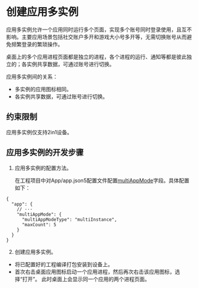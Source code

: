 # 创建应用多实例
<!--Kit: Ability Kit-->
<!--Subsystem: BundleManager-->
<!--Owner: @wanghang904-->
<!--Designer: @hanfeng6-->
<!--Tester: @kongjing2-->
<!--Adviser: @Brilliantry_Rui-->

应用多实例允许一个应用同时运行多个页面，实现多个账号同时登录使用，且互不影响。主要应用场景包括社交账户多开和游戏大小号多开等，无需切换账号从而避免频繁登录的繁琐操作。

桌面上的多个应用进程页面都是独立的进程，各个进程的运行、通知等都是彼此独立的；各实例共享数据，可通过账号进行切换。

应用多实例间的关系：
- 多实例的应用图标相同。
- 各实例共享数据，可通过账号进行切换。

## 约束限制

应用多实例仅支持2in1设备。

## 应用多实例的开发步骤
1. 应用多实例的配置方法。

    在工程项目中对App/app.json5配置文件配置[multiAppMode](app-configuration-file.md#multiappmode标签)字段。具体配置如下：
    <!-- @[multi_instance](https://gitcode.com/openharmony/applications_app_samples/blob/master/code/DocsSample/bmsSample/Multiinstance/AppScope/app.json5) -->

``` JSON5
{
  "app": {
	// ···
    "multiAppMode": {
      "multiAppModeType": "multiInstance",
      "maxCount": 5
    }
  }
}
```


2. 创建应用多实例。

- 将已配置好的工程编译打包安装到设备上。
- 首次右击桌面应用图标启动一个应用进程，然后再次右击该应用图标，选择“打开”。
此时桌面上会显示同一个应用的两个进程页面。

